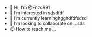 - 👋 Hi, I’m @EnzoR91
- 👀 I’m interested in sdsdfdf
- 🌱 I’m currently learninghgghdfdfsdsd
- 💞️ I’m looking to collaborate on ...sds
- 📫 How to reach me ...

<!---
EnzoR91/EnzoR91 is a ✨ special ✨ repository because its `README.md` (this file) appears on your GitHub profile.
You can click the Preview link to take a look at your changes.
--->
